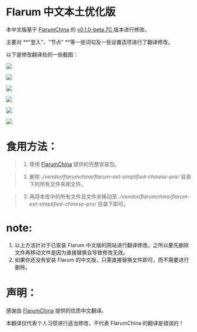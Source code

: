 # Flarum 中文本土优化版
本中文版基于 [FlarumChina](https://github.com/skywalker512/FlarumChina) 的 [v0.1.0-beta.7C ](https://github.com/skywalker512/FlarumChina/releases/tag/v0.1.0-beta.7C)  版本进行修改。

主要对 **"登入"、"节点" **等一些词句及一些设置选项进行了翻译修改。

以下是修改翻译处的一些截图：

![](https://i.loli.net/2018/10/09/5bbc6e3f5f636.png)

![](https://i.loli.net/2018/10/09/5bbc6e60621e6.png)

![](https://i.loli.net/2018/10/09/5bbc6f177faf6.png)



![](https://i.loli.net/2018/10/09/5bbc6f599e4e2.png)

![](https://i.loli.net/2018/10/09/5bbc6f8e5da45.png)

![](https://i.loli.net/2018/10/09/5bbc704288ded.png)



# 食用方法：
>1. 使用 [FlarumChina](https://github.com/skywalker512/FlarumChina) 提供的完整安装包。

>2. 删除 *./vendor/flarumchina/flarum-ext-simplified-chinese-pro/* 目录下的所有文件夹和文件。

>3. 再将本库中的所有文件及文件夹移动至  *./vendor/flarumchina/flarum-ext-simplified-chinese-pro/* 目录下即可。

# note:
1. 以上方法针对于已安装 Flarum 中文版的网站进行翻译修改，之所以要先删除文件再移动文件是因为直接替换会导致修改无效。
2. 如果你还没有安装 Flarum 的中文版，只需直接替换文件即可，而不需要进行删除。

# 声明：

感谢由 [FlarumChina](https://github.com/skywalker512/FlarumChina) 提供的优质中文翻译。

本翻译仅代表个人习惯进行适当修改，不代表 FlarumChina 的翻译是错误的！
